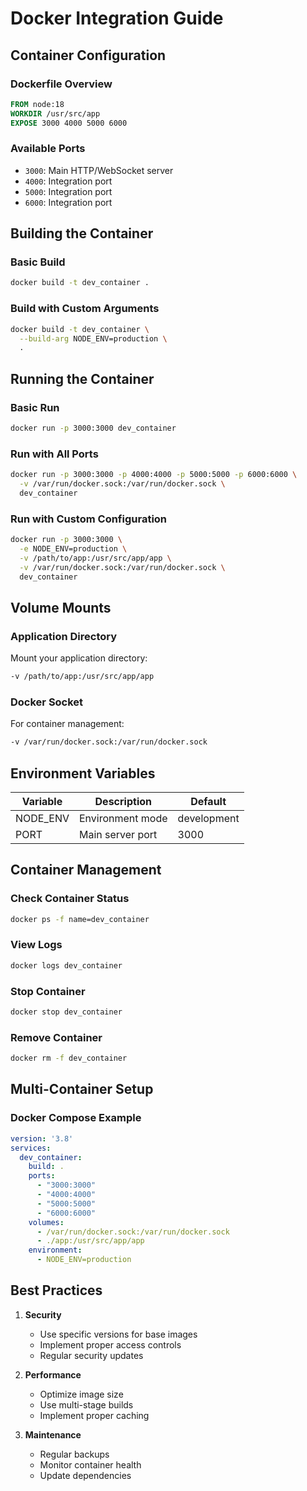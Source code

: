 # Docker Integration Guide

## Container Configuration

### Dockerfile Overview
```dockerfile
FROM node:18
WORKDIR /usr/src/app
EXPOSE 3000 4000 5000 6000
```

### Available Ports
- `3000`: Main HTTP/WebSocket server
- `4000`: Integration port
- `5000`: Integration port
- `6000`: Integration port

## Building the Container

### Basic Build
```bash
docker build -t dev_container .
```

### Build with Custom Arguments
```bash
docker build -t dev_container \
  --build-arg NODE_ENV=production \
  .
```

## Running the Container

### Basic Run
```bash
docker run -p 3000:3000 dev_container
```

### Run with All Ports
```bash
docker run -p 3000:3000 -p 4000:4000 -p 5000:5000 -p 6000:6000 \
  -v /var/run/docker.sock:/var/run/docker.sock \
  dev_container
```

### Run with Custom Configuration
```bash
docker run -p 3000:3000 \
  -e NODE_ENV=production \
  -v /path/to/app:/usr/src/app/app \
  -v /var/run/docker.sock:/var/run/docker.sock \
  dev_container
```

## Volume Mounts

### Application Directory
Mount your application directory:
```bash
-v /path/to/app:/usr/src/app/app
```

### Docker Socket
For container management:
```bash
-v /var/run/docker.sock:/var/run/docker.sock
```

## Environment Variables

| Variable | Description | Default |
|----------|-------------|---------|
| NODE_ENV | Environment mode | development |
| PORT | Main server port | 3000 |

## Container Management

### Check Container Status
```bash
docker ps -f name=dev_container
```

### View Logs
```bash
docker logs dev_container
```

### Stop Container
```bash
docker stop dev_container
```

### Remove Container
```bash
docker rm -f dev_container
```

## Multi-Container Setup

### Docker Compose Example
```yaml
version: '3.8'
services:
  dev_container:
    build: .
    ports:
      - "3000:3000"
      - "4000:4000"
      - "5000:5000"
      - "6000:6000"
    volumes:
      - /var/run/docker.sock:/var/run/docker.sock
      - ./app:/usr/src/app/app
    environment:
      - NODE_ENV=production
```

## Best Practices

1. **Security**
   - Use specific versions for base images
   - Implement proper access controls
   - Regular security updates

2. **Performance**
   - Optimize image size
   - Use multi-stage builds
   - Implement proper caching

3. **Maintenance**
   - Regular backups
   - Monitor container health
   - Update dependencies

